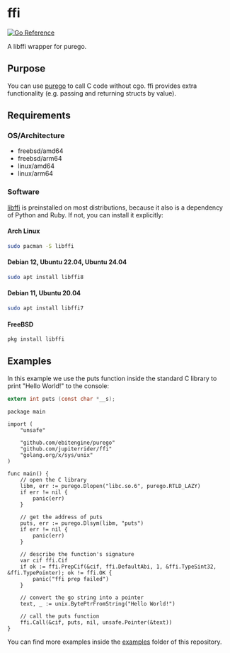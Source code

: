 # ffi
[![Go Reference](https://pkg.go.dev/badge/github.com/jupiterrider/ffi.svg)](https://pkg.go.dev/github.com/jupiterrider/ffi)

A libffi wrapper for purego.

## Purpose
You can use [purego](https://github.com/ebitengine/purego) to call C code without cgo. ffi provides extra functionality (e.g. passing and returning structs by value).

## Requirements
### OS/Architecture
- freebsd/amd64
- freebsd/arm64
- linux/amd64
- linux/arm64

### Software
[libffi](https://github.com/libffi/libffi) is preinstalled on most distributions, because it also is a dependency of Python and Ruby. If not, you can install it explicitly:

#### Arch Linux
```sh
sudo pacman -S libffi
```

#### Debian 12, Ubuntu 22.04, Ubuntu 24.04
```sh
sudo apt install libffi8
```

#### Debian 11, Ubuntu 20.04
```sh
sudo apt install libffi7
```

#### FreeBSD
```sh
pkg install libffi
```

## Examples
In this example we use the puts function inside the standard C library to print "Hello World!" to the console:

```c
extern int puts (const char *__s);
```

```golang
package main

import (
	"unsafe"

	"github.com/ebitengine/purego"
	"github.com/jupiterrider/ffi"
	"golang.org/x/sys/unix"
)

func main() {
	// open the C library
	libm, err := purego.Dlopen("libc.so.6", purego.RTLD_LAZY)
	if err != nil {
		panic(err)
	}

	// get the address of puts
	puts, err := purego.Dlsym(libm, "puts")
	if err != nil {
		panic(err)
	}

	// describe the function's signature
	var cif ffi.Cif
	if ok := ffi.PrepCif(&cif, ffi.DefaultAbi, 1, &ffi.TypeSint32, &ffi.TypePointer); ok != ffi.OK {
		panic("ffi prep failed")
	}

	// convert the go string into a pointer
	text, _ := unix.BytePtrFromString("Hello World!")

	// call the puts function
	ffi.Call(&cif, puts, nil, unsafe.Pointer(&text))
}
```

You can find more examples inside the [examples](examples) folder of this repository.
